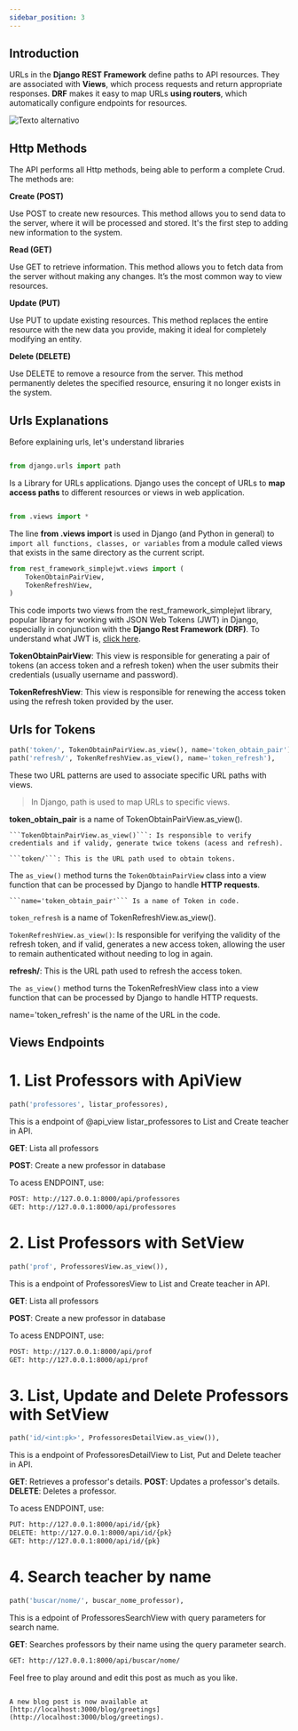 ```yaml
---
sidebar_position: 3
---
```


## Introduction

URLs in the **Django REST Framework** define paths to API resources. They are associated with **Views**, which process requests and return appropriate responses. **DRF** makes it easy to map URLs **using routers**, which automatically configure endpoints for resources.

![Texto alternativo](https://encrypted-tbn0.gstatic.com/images?q=tbn:ANd9GcQ8aICd8xBA8v3p2SGJPxa8xr5lEqHQCTv3dQ&s)


## Http Methods 

The API performs all Http methods, being able to perform a complete Crud. The methods are:


**Create (POST)**

Use POST to create new resources. This method allows you to send data to the server, where it will be processed and stored. It's the first step to adding new information to the system.


**Read (GET)**

Use GET to retrieve information. This method allows you to fetch data from the server without making any changes. It’s the most common way to view resources.

**Update (PUT)**

Use PUT to update existing resources. This method replaces the entire resource with the new data you provide, making it ideal for completely modifying an entity.

**Delete (DELETE)**

Use DELETE to remove a resource from the server. This method permanently deletes the specified resource, ensuring it no longer exists in the system.


## Urls Explanations 

Before explaining urls, let's understand libraries

```python

from django.urls import path

```

Is a Library for URLs applications. Django uses the concept of URLs to **map access paths** to different resources or views in web application.



```python

from .views import *

```

The line **from .views import** is used in Django (and Python in general) to ```import all functions, classes, or variables``` from a module called views that exists in the same directory as the current script.


```python
from rest_framework_simplejwt.views import (
    TokenObtainPairView,
    TokenRefreshView,
)
```

This code imports two views from the rest_framework_simplejwt library, popular library for working with JSON Web Tokens (JWT) in Django, especially in conjunction with the **Django Rest Framework (DRF)**. To understand what JWT is, [click here](https://django-rest-framework-simplejwt.readthedocs.io/en/latest/).


**TokenObtainPairView**: This view is responsible for generating a pair of tokens (an access token and a refresh token) when the user submits their credentials (usually username and password).

**TokenRefreshView**: This view is responsible for renewing the access token using the refresh token provided by the user.

## Urls for Tokens

```python
path('token/', TokenObtainPairView.as_view(), name='token_obtain_pair'),
path('refresh/', TokenRefreshView.as_view(), name='token_refresh'),
```

These two URL patterns are used to associate specific URL paths with views.

> In Django, path is used to map URLs to specific views.

**token_obtain_pair** is a name of TokenObtainPairView.as_view(). 

    ```TokenObtainPairView.as_view()```: Is responsible to verify credentials and if validy, generate twice tokens (acess and refresh). 

    ```token/```: This is the URL path used to obtain tokens. 

    
The ```as_view()```  method turns the ```TokenObtainPairView``` class into a view function that can be processed by Django to handle **HTTP requests**.

    ```name='token_obtain_pair'``` Is a name of Token in code. 

```token_refresh``` is a name of TokenRefreshView.as_view().

```TokenRefreshView.as_view()```: Is responsible for verifying the validity of the refresh token, and if valid, generates a new access token, allowing the user to remain authenticated without needing to log in again.

**refresh/**: This is the URL path used to refresh the access token.

```The as_view()``` method turns the TokenRefreshView class into a view function that can be processed by Django to handle HTTP requests.

name='token_refresh' is the name of the URL in the code.


## Views Endpoints

# 1. List Professors with ApiView

````python 
path('professores', listar_professores),
````

This is a endpoint of  @api_view listar_professores to List and Create teacher in API. 

**GET**: Lista all professors 

**POST**: Create a new professor in database

To acess ENDPOINT, use:
```bash 
POST: http://127.0.0.1:8000/api/professores
GET: http://127.0.0.1:8000/api/professores
```

# 2. List Professors with SetView

````python
path('prof', ProfessoresView.as_view()),
````
This is a endpoint of  ProfessoresView to List and Create teacher in API. 

**GET**: Lista all professors 

**POST**: Create a new professor in database

To acess ENDPOINT, use:
```bash 
POST: http://127.0.0.1:8000/api/prof
GET: http://127.0.0.1:8000/api/prof
```

# 3. List, Update and Delete Professors with SetView

```python
path('id/<int:pk>', ProfessoresDetailView.as_view()),
```

This is a endpoint of ProfessoresDetailView to List, Put and Delete teacher in API.

**GET**: Retrieves a professor's details.
**POST**: Updates a professor's details.
**DELETE**: Deletes a professor.

To acess ENDPOINT, use:

```bash
PUT: http://127.0.0.1:8000/api/id/{pk}
DELETE: http://127.0.0.1:8000/api/id/{pk}
GET: http://127.0.0.1:8000/api/id/{pk}
```

# 4. Search teacher by name 

```python
path('buscar/nome/', buscar_nome_professor),
```
This is a edpoint of ProfessoresSearchView with query parameters for search name. 

**GET**: Searches professors by their name using the query parameter search.

````bash
GET: http://127.0.0.1:8000/api/buscar/nome/
````





Feel free to play around and edit this post as much as you like.
```

A new blog post is now available at [http://localhost:3000/blog/greetings](http://localhost:3000/blog/greetings).
